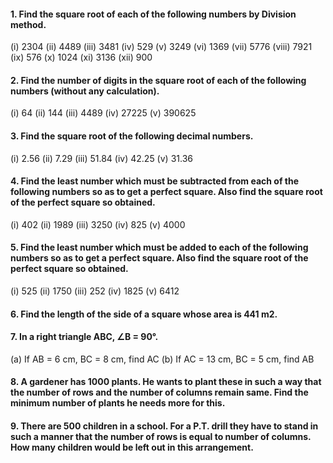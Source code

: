 #### 1. Find the square root of each of the following numbers by Division method.
(i) 2304 (ii) 4489 (iii) 3481 (iv) 529 (v) 3249 (vi) 1369 (vii) 5776 (viii) 7921 (ix) 576 (x) 1024 (xi) 3136 (xii) 900
#### 2. Find the number of digits in the square root of each of the following numbers (without any calculation).
(i) 64 (ii) 144 (iii) 4489 (iv) 27225 (v) 390625
#### 3. Find the square root of the following decimal numbers.
(i) 2.56 (ii) 7.29 (iii) 51.84 (iv) 42.25 (v) 31.36
#### 4. Find the least number which must be subtracted from each of the following numbers so as to get a perfect square. Also find the square root of the perfect square so obtained.
(i) 402 (ii) 1989 (iii) 3250 (iv) 825 (v) 4000
#### 5. Find the least number which must be added to each of the following numbers so as to get a perfect square. Also find the square root of the perfect square so obtained.
(i) 525 (ii) 1750 (iii) 252 (iv) 1825 (v) 6412
#### 6. Find the length of the side of a square whose area is 441 m2.
#### 7. In a right triangle ABC, ∠B = 90°.
(a) If AB = 6 cm, BC = 8 cm, find AC (b) If AC = 13 cm, BC = 5 cm, find AB
#### 8. A gardener has 1000 plants. He wants to plant these in such a way that the number of rows and the number of columns remain same. Find the minimum number of plants he needs more for this.
#### 9. There are 500 children in a school. For a P.T. drill they have to stand in such a manner that the number of rows is equal to number of columns. How many children would be left out in this arrangement.
